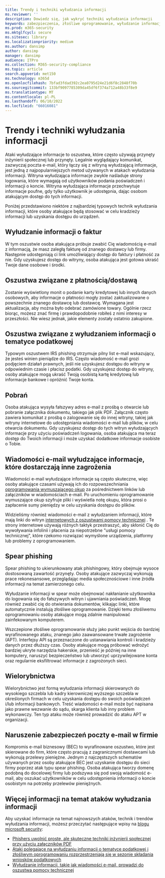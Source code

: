 ```yaml
---
title: Trendy i techniki wyłudzania informacji
ms.reviewer: ''
description: Dowiedz się, jak wykryć techniki wyłudzania informacji
keywords: zabezpieczenia, złośliwe oprogramowanie, wyłudzanie informacji, oszustwo, inżynieria społeczna, przynęta, przynęta, ochrona, trendy, atak ukierunkowany, wyłudzanie informacji włóczni, wielorybnictwo
ms.prod: m365-security
ms.mktglfcycl: secure
ms.sitesec: library
ms.localizationpriority: medium
ms.author: dansimp
author: dansimp
manager: dansimp
audience: ITPro
ms.collection: M365-security-compliance
ms.topic: article
search.appverid: met150
ms.technology: m365d
ms.openlocfilehash: 7bfad3fdad392c2ea0795d24e21d6f8c2848f70b
ms.sourcegitcommit: 133bf9097785309da45df6f374a712a48b33f8e9
ms.translationtype: MT
ms.contentlocale: pl-PL
ms.lasthandoff: 06/10/2022
ms.locfileid: "66016081"
---
```

# <a name="phishing-trends-and-techniques"></a>Trendy i techniki wyłudzania informacji

Ataki wyłudzające informacje to oszustwa, które często używają przynęty inżynierii społecznej lub przynęty. Legalnie wyglądający komunikat, zazwyczaj poczta e-mail, który łączy się z witryną wyłudzającą informacje, jest jedną z najpopularniejszych metod używanych w atakach wyłudzania informacji. Witryna wyłudzająca informacje zwykle naśladuje strony logowania, które wymagają od użytkowników podania poświadczeń i informacji o koncie. Witryna wyłudzająca informacje przechwytuje informacje poufne, gdy tylko użytkownik je udostępnia, dając osobom atakującym dostęp do tych informacji.

Poniżej przedstawiono niektóre z najbardziej typowych technik wyłudzania informacji, które osoby atakujące będą stosować w celu kradzieży informacji lub uzyskania dostępu do urządzeń.

## <a name="invoice-phishing"></a>Wyłudzanie informacji o faktur

W tym oszustwie osoba atakująca próbuje zwabić Cię wiadomością e-mail z informacją, że masz zaległą fakturę od znanego dostawcy lub firmy. Następnie udostępniają ci link umożliwiający dostęp do faktury i płatność za nie. Gdy uzyskujesz dostęp do witryny, osoba atakująca jest gotowa ukraść Twoje dane osobowe i środki.

## <a name="paymentdelivery-scam"></a>Oszustwa związane z płatnością/dostawą

Zostanie wyświetlony monit o podanie karty kredytowej lub innych danych osobowych, aby informacje o płatności mogły zostać zaktualizowane o powszechnie znanego dostawcę lub dostawcę. Wymagana jest aktualizacja, aby można było odebrać zamówione towary. Ogólnie rzecz biorąc, możesz znać firmę i prawdopodobnie robiłeś z nimi interesy w przeszłości. Nie wiesz jednak, jakie elementy zostały ostatnio zakupione.

## <a name="tax-themed-phishing-scams"></a>Oszustwa związane z wyłudzaniem informacji o tematyce podatkowej

Typowym oszustwem IRS phishing otrzymuje pilny list e-mail wskazujący, że jesteś winien pieniądze do IRS. Często wiadomość e-mail grozi podjęciem działań prawnych, jeśli nie uzyskujesz dostępu do witryny w odpowiednim czasie i płacisz podatki. Gdy uzyskujesz dostęp do witryny, osoby atakujące mogą ukraść Twoją osobistą kartę kredytową lub informacje bankowe i opróżnić Twoje konta.

## <a name="downloads"></a>Pobrań

Osoba atakująca wysyła fałszywy adres e-mail z prośbą o otwarcie lub pobranie załącznika dokumentu, takiego jak plik PDF. Załącznik często zawiera komunikat z prośbą o zalogowanie się do innej witryny, takiej jak witryny internetowe do udostępniania wiadomości e-mail lub plików, w celu otwarcia dokumentu. Gdy uzyskujesz dostęp do tych witryn wyłudzających informacje przy użyciu poświadczeń logowania, osoba atakująca ma teraz dostęp do Twoich informacji i może uzyskać dodatkowe informacje osobiste o Tobie.

## <a name="phishing-emails-that-deliver-other-threats"></a>Wiadomości e-mail wyłudzające informacje, które dostarczają inne zagrożenia

Wiadomości e-mail wyłudzające informacje są często skuteczne, więc osoby atakujące czasami używają ich do rozpowszechniania [oprogramowania wymuszającego okup](/security/compass/human-operated-ransomware) za pośrednictwem linków lub załączników w wiadomościach e-mail. Po uruchomieniu oprogramowanie wymuszające okup szyfruje pliki i wyświetla notę okupu, która prosi o zapłacenie sumy pieniędzy w celu uzyskania dostępu do plików.

Widzieliśmy również wiadomości e-mail z wyłudzaniem informacji, które mają linki do witryn [internetowych z oszustwami pomocy technicznej](support-scams.md) . Te strony internetowe używają różnych taktyk przestraszyć, aby skłonić Cię do wywoływania infolinii i płacenia za niepotrzebne "usługi pomocy technicznej", które rzekomo rozwiązać wymyślone urządzenia, platformy lub problemy z oprogramowaniem.

## <a name="spear-phishing"></a>Spear phishing

Spear phishing to ukierunkowany atak phishingowy, który obejmuje wysoce dostosowaną zawartość przynęty. Osoby atakujące zazwyczaj wykonują prace rekonesansowe, przeglądając media społecznościowe i inne źródła informacji na temat zamierzonego celu.

Wyłudzanie informacji w spear może obejmować nakłanianie użytkownika do logowania się do fałszywych witryn i ujawniania poświadczeń. Mogę również zwabić cię do otwierania dokumentów, klikając linki, które automatycznie instalują złośliwe oprogramowanie. Dzięki temu złośliwemu oprogramowaniu osoby atakujące mogą zdalnie manipulować zainfekowanym komputerem.

Wszczepione złośliwe oprogramowanie służy jako punkt wejścia do bardziej wyrafinowanego ataku, znanego jako zaawansowane trwałe zagrożenie (APT). Interfejsy API są przeznaczone do ustanawiania kontroli i kradzieży danych przez dłuższy czas. Osoby atakujące mogą próbować wdrożyć bardziej ukryte narzędzia hakerskie, przenieść je później na inne komputery, naruszyć bezpieczeństwo lub utworzyć uprzywilejowane konta oraz regularnie eksfiltrować informacje z zagrożonych sieci.

## <a name="whaling"></a>Wielorybnictwa

Wielorybnictwo jest formą wyłudzania informacji skierowanych do wysokiego szczebla lub kadry kierowniczej wyższego szczebla w określonych firmach w celu uzyskania dostępu do swoich poświadczeń i/lub informacji bankowych. Treść wiadomości e-mail może być napisana jako prawne wezwanie do sądu, skarga klienta lub inny problem wykonawczy. Ten typ ataku może również prowadzić do ataku APT w organizacji.

## <a name="business-email-compromise"></a>Naruszenie zabezpieczeń poczty e-mail w firmie

Kompromis e-mail biznesowy (BEC) to wyrafinowane oszustwo, które jest skierowane do firm, które często pracują z zagranicznymi dostawcami lub wykonują przelewy pieniężne. Jednym z najczęstszych schematów używanych przez osoby atakujące BEC jest uzyskanie dostępu do sieci firmy poprzez atak typu spear phishing. Osoba atakująca tworzy domenę podobną do docelowej firmy lub podszywa się pod swoją wiadomość e-mail, aby oszukać użytkowników w celu udostępnienia informacji o koncie osobistym na potrzeby przelewów pieniężnych.

## <a name="more-information-about-phishing-attacks"></a>Więcej informacji na temat ataków wyłudzania informacji

Aby uzyskać informacje na temat najnowszych ataków, technik i trendów wyłudzania informacji, możesz przeczytać następujące wpisy na [blogu microsoft security](https://www.microsoft.com/security/blog/):

- [Phishers uwolnić proste, ale skuteczne techniki inżynierii społecznej przy użyciu załączników PDF](https://cloudblogs.microsoft.com/microsoftsecure/2017/01/26/phishers-unleash-simple-but-effective-social-engineering-techniques-using-pdf-attachments/?source=mmpc)
- [Ataki polegające na wyłudzaniu informacji o tematyce podatkowej i złośliwym oprogramowaniu rozprzestrzeniają się w sezonie składania wniosków podatkowych](https://cloudblogs.microsoft.com/microsoftsecure/2017/03/20/tax-themed-phishing-and-malware-attacks-proliferate-during-the-tax-filing-season/?source=mmpc)
- [Wyłudzanie informacji, takie jak wiadomości e-mail, prowadzi do oszustwa pomocy technicznej](https://cloudblogs.microsoft.com/microsoftsecure/2017/08/07/links-in-phishing-like-emails-lead-to-tech-support-scam/?source=mmpc)
